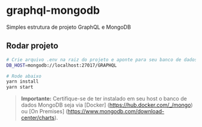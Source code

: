 # graphql-mongodb

Simples estrutura de projeto GraphQL e MongoDB

## Rodar projeto

```bash
# Crie arquivo .env na raiz do projeto e aponte para seu banco de dados mongo, conforme abaixo
DB_HOST=mongodb://localhost:27017/GRAPHQL

# Rode abaixo
yarn install
yarn start
```

> **Importante:** Certifique-se de ter instalado em seu host o banco de dados MongoDB seja via [Docker] (https://hub.docker.com/_/mongo) ou [On Premises] (https://www.mongodb.com/download-center/charts).
